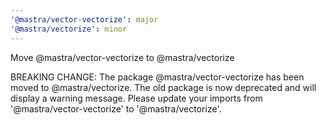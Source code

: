 ```yaml
---
'@mastra/vector-vectorize': major
'@mastra/vectorize': minor
---
```


Move @mastra/vector-vectorize to @mastra/vectorize

BREAKING CHANGE: The package @mastra/vector-vectorize has been moved to @mastra/vectorize. The old package is now deprecated and will display a warning message. Please update your imports from '@mastra/vector-vectorize' to '@mastra/vectorize'.
